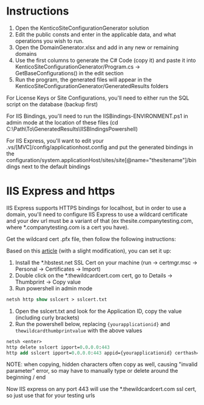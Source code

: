 # Instructions
1. Open the KenticoSiteConfigurationGenerator solution
2. Edit the public consts and enter in the applicable data, and what operations you wish to run.
3. Open the DomainGenerator.xlsx and add in any new or remaining domains
4. Use the first columns to generate the C# Code (copy it) and paste it into KenticoSiteConfigurationGenerator/Program.cs -> GetBaseConfigurations() in the edit section
5. Run the program, the generated files will appear in the KenticoSiteConfigurationGenerator/GeneratedResults folders

For License Keys or Site Configurations, you'll need to either run the SQL script on the database (backup first)

For IIS Bindings, you'll need to run the IISBindings-ENVIRONMENT.ps1 in admin mode at the location of these files (cd C:\Path\To\GeneratedResults\IISBIndingsPowershell)

For IIS Express, you'll want to edit your .vs/[MVC]/config/applicationhost.config and put the generated bindings in the configuration/system.applicationHost/sites/site[@name="thesitename"]/bindings next to the default bindings

# IIS Express and https
IIS Express supports HTTPS bindings for localhost, but in order to use a domain, you'll need to configure IIS Express to use a wildcard certificate and your dev url must be a variant of that (ex thesite.companytesting.com, where *.companytesting.com is a cert you have).

Get the wildcard cert .pfx file, then follow the following instructions:

Based on this [article](https://dillieodigital.wordpress.com/2016/04/12/soup-to-nuts-custom-domains-and-ssl-in-iis-express/) (with a slight modification), you can set it up:

1. Install the *.hbstest.net SSL Cert on your machine (run -> certmgr.msc -> Personal -> Certificates -> Import)	
1. Double click on the *.thewildcardcert.com cert, go to Details -> Thumbprint -> Copy value
1. Run powershell in admin mode

```ps	
netsh http show sslcert > sslcert.txt
```

1. Open the sslcert.txt and look for the Application ID, copy the value (including curly brackets)
1. Run the powershell below, replacing `{yourapplicationid}` and `thewildcardthumbprintvalue` with the above values

```ps
netsh <enter>	
http delete sslcert ipport=0.0.0.0:443
http add sslcert ipport=0.0.0.0:443 appid={yourapplicationid} certhash=thewildcardthumbprintvalue 
```

NOTE: when copying, hidden characters often copy as well, causing "invalid parameter" error, so may have to manually type or delete around the beginning / end
	
Now IIS express on any port 443 will use the *.thewildcardcert.com ssl cert, so just use that for your testing urls
